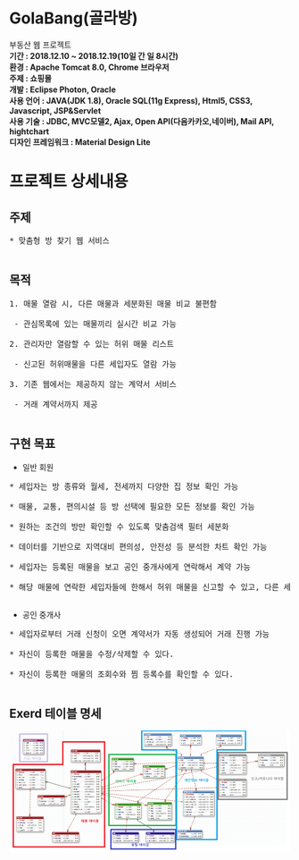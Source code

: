 # GolaBang(골라방)
부동산 웹 프로젝트<br>
<b>기간 : 2018.12.10 ~ 2018.12.19(10일 간 일 8시간)</b><br>
<b>환경 : Apache Tomcat 8.0, Chrome 브라우저</b><br>
<b>주제 : 쇼핑몰</b><br>
<b>개발 : Eclipse Photon, Oracle</b><br>
<b>사용 언어 : JAVA(JDK 1.8), Oracle SQL(11g Express), Html5, CSS3, Javascript, JSP&Servlet</b><br>
<b>사용 기술 : JDBC, MVC모델2, Ajax, Open API(다음카카오,네이버), Mail API, hightchart </b><br>
<b>디자인 프레임워크 : Material Design Lite</b><br>

# 프로젝트 상세내용
## 주제
<pre>
* 맞춤형 방 찾기 웹 서비스<br>
</pre>

## 목적
<pre>
1. 매물 열람 시, 다른 매물과 세분화된 매물 비교 불편함<br>
 - 관심목록에 있는 매물끼리 실시간 비교 가능<br>
2. 관리자만 열람할 수 있는 허위 매물 리스트<br>
 - 신고된 허위매물을 다른 세입자도 열람 가능<br>
3. 기존 웹에서는 제공하지 않는 계약서 서비스<br>
 - 거래 계약서까지 제공<br>
</pre>

## 구현 목표
* 일반 회원
<pre>
* 세입자는 방 종류와 월세, 전세까지 다양한 집 정보 확인 가능<br>
* 매물, 교통, 편의시설 등 방 선택에 필요한 모든 정보를 확인 가능<br>
* 원하는 조건의 방만 확인할 수 있도록 맞춤검색 필터 세분화<br>
* 데이터를 기반으로 지역대비 편의성, 안전성 등 분석한 차트 확인 가능<br>
* 세입자는 등록된 매물을 보고 공인 중개사에게 연락해서 계약 가능<br>
* 해당 매물에 연락한 세입자들에 한해서 허위 매물을 신고할 수 있고, 다른 세입자들도 열람 가능<br>
</pre>
* 공인 중개사
<pre>
* 세입자로부터 거래 신청이 오면 계약서가 자동 생성되어 거래 진행 가능<br>
* 자신이 등록한 매물을 수정/삭제할 수 있다.<br>
* 자신이 등록한 매물의 조회수와 찜 등록수를 확인할 수 있다.<br>
</pre>

## Exerd 테이블 명세
![Alt Text](https://github.com/WooSungHwan/GolaBang/blob/master/erd.png)
